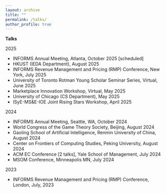 ```yaml
---
layout: archive
title: ""
permalink: /talks/
author_profile: true
---
```





**Talks**

2025


- INFORMS Annual Meeting, Atlanta, October 2025 [scheduled]
- HKUST (IEDA Department), August 2025
- INFORMS Revenue Management and Pricing (RMP) Conference, New York, July 2025
- University of Toronto Rotman Young Scholar Seminar Series, Virtual, June 2025
- Marketplace Innovation Workshop, Virtual, May 2025
- University of Chicago (CS Department), May 2025
- ISyE-MS&E-IOE Joint Rising Stars Workshop, April 2025

2024


- INFORMS Annual Meeting, Seattle, WA, October 2024
- World Congress of the Game Theory Society, Beijing, August 2024
- Gaoling School of Artificial Intelligence, Renmin University of China, August 2024
- Center on Frontiers of Computing Studies, Peking University, August 2024
- ACM EC Conference [2 talks], Yale School of Management, July 2024
- MSOM Conference, Minneapolis MN, July 2024

2023

- INFORMS Revenue Management and Pricing (RMP) Conference, London, July, 2023
















